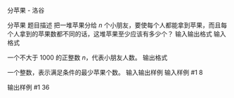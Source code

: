 



分苹果 - 洛谷














分苹果
题目描述
把一堆苹果分给 $n$ 个小朋友，要使每个人都能拿到苹果，而且每个人拿到的苹果数都不同的话，这堆苹果至少应该有多少个？
输入输出格式
输入格式

一个不大于 $1000$ 的正整数 $n$，代表小朋友人数。
输出格式

一个整数，表示满足条件的最少苹果个数。
输入输出样例
输入样例 #1
8

输出样例 #1
36







